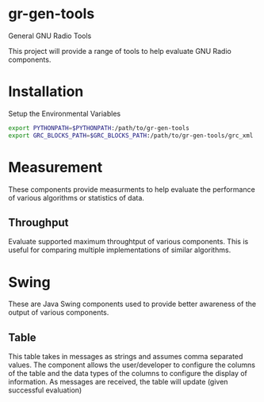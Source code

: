 # gr-gen-tools
General GNU Radio Tools

This project will provide a range of tools to help evaluate GNU Radio components.

# Installation
Setup the Environmental Variables

~~~bash
export PYTHONPATH=$PYTHONPATH:/path/to/gr-gen-tools
export GRC_BLOCKS_PATH=$GRC_BLOCKS_PATH:/path/to/gr-gen-tools/grc_xml
~~~

# Measurement
These components provide measurments to help evaluate the performance of various algorithms or statistics of data.

## Throughput
Evaluate supported maximum throughtput of various components.  This is useful for comparing multiple implementations of similar algorithms.

# Swing
These are Java Swing components used to provide better awareness of the output of various components.

## Table
This table takes in messages as strings and assumes comma separated values.  The component allows the user/developer to configure the columns of the table and the data types of the columns to configure the display of information.  As messages are received, the table will update (given successful evaluation)